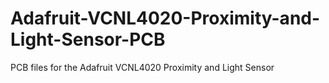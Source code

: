 # Adafruit-VCNL4020-Proximity-and-Light-Sensor-PCB
PCB files for the Adafruit VCNL4020 Proximity and Light Sensor
